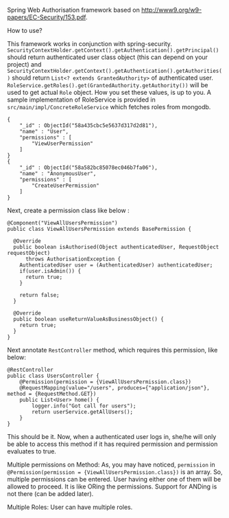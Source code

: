 Spring Web Authorisation framework based on http://www9.org/w9-papers/EC-Security/153.pdf.


How to use?

This framework works in conjunction with spring-security.
`SecurityContextHolder.getContext().getAuthentication().getPrincipal()` should return authenticated user
class object (this can depend on your project) and `SecurityContextHolder.getContext().getAuthentication().getAuthorities()`
should return `List<? extends GrantedAuthority>` of authenticated user. `RoleService.getRoles().get(GrantedAuthority.getAuthority())` will be used to
get actual `Role` object. How you set these values, is up to you. A sample implementation of RoleService is provided
in `src/main/impl/ConcreteRoleService` which fetches roles from mongodb.
```
{
	"_id" : ObjectId("58a435cbc5e5637d317d2d81"),
	"name" : "User",
	"permissions" : [
		"ViewUserPermission"
	]
}
{
	"_id" : ObjectId("58a582bc85078ec046b7fa06"),
	"name" : "AnonymousUser",
	"permissions" : [
		"CreateUserPermission"
	]
}
```

Next, create a permission class like below :
```
@Component("ViewAllUsersPermission")
public class ViewAllUsersPermission extends BasePermission {

  @Override
  public boolean isAuthorised(Object authenticatedUser, RequestObject requestObject)
      throws AuthorisationException {
    AuthenticatedUser user = (AuthenticatedUser) authenticatedUser;
    if(user.isAdmin()) {
      return true;
    }

    return false;
  }

  @Override
  public boolean useReturnValueAsBusinessObject() {
    return true;
  }
}
```

Next annotate `RestController` method, which requires this permission, like below:

```
@RestController
public class UsersController {
    @Permission(permission = {ViewAllUsersPermission.class})
    @RequestMapping(value="/users", produces={"application/json"}, method = {RequestMethod.GET})
    public List<User> home() {
        logger.info("Got call for users");
        return userService.getAllUsers();
    }
}
```
This should be it.
Now, when a authenticated user logs in, she/he will only be able to access this method if it has required
permission and permission evaluates to true.

Multiple permissions on Method:
As, you may have noticed, `permission` in `@Permission(permission = {ViewAllUsersPermission.class})`
is an array. So, multiple permissions can be entered. User having either one of them will be allowed
to proceed. It is like ORing the permissions. Support for ANDing is not there (can be added later).

Multiple Roles:
User can have multiple roles.